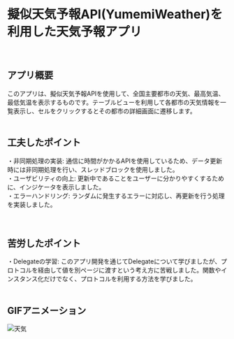 # 擬似天気予報API(YumemiWeather)を利用した天気予報アプリ
<br>

## アプリ概要
このアプリは、擬似天気予報APIを使用して、全国主要都市の天気、最高気温、最低気温を表示するものです。テーブルビューを利用して各都市の天気情報を一覧表示し、セルをクリックするとその都市の詳細画面に遷移します。
<br><br>

## 工夫したポイント
・非同期処理の実装: 通信に時間がかかるAPIを使用しているため、データ更新時には非同期処理を行い、スレッドブロックを使用しました。  
・ユーザビリティの向上: 更新中であることをユーザーに分かりやすくするために、インジケータを表示しました。  
・エラーハンドリング: ランダムに発生するエラーに対応し、再更新を行う処理を実装しました。  
<br><br>

## 苦労したポイント
・Delegateの学習: このアプリ開発を通じてDelegateについて学びましたが、プロトコルを経由して値を別ページに渡すという考え方に苦戦しました。関数やインスタンス化だけでなく、プロトコルを利用する方法を学びました。
<br><br>

## GIFアニメーション
![天気](https://github.com/user-attachments/assets/b85af2f1-1129-4af3-883d-d0da820ddc9d)







